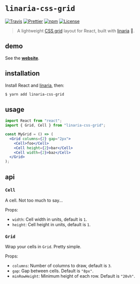 # `linaria-css-grid`

[![Travis](https://img.shields.io/travis/azz/styled-css-grid.svg?style=flat-square)](https://travis-ci.org/azz/styled-css-grid)
[![Prettier](https://img.shields.io/badge/styled_with-prettier-ff69b4.svg?style=flat-square)](https://github.com/prettier/prettier)
[![npm](https://img.shields.io/npm/v/styled-css-grid.svg?style=flat-square)](https://npmjs.org/styled-css-grid)
[![License](https://img.shields.io/badge/license-MIT-blue.svg?style=flat-square)](LICENSE)

> A lightweight [CSS grid] layout for React, built with [linaria] 💅.

## demo

See the **[website]**.

## installation

Install React and [linaria], then:

```bash
$ yarn add linaria-css-grid
```

## usage

```jsx
import React from "react";
import { Grid, Cell } from "linaria-css-grid";

const MyGrid = () => (
  <Grid columns={2} gap="2px">
    <Cell>foo</Cell>
    <Cell height={2}>bar</Cell>
    <Cell width={2}>baz</Cell>
  </Grid>
);
```

## api

### `Cell`

A cell. Not too much to say...

Props:

* `width`: Cell width in units, default is `1`.
* `height`: Cell height in units, default is `1`.

### `Grid`

Wrap your cells in `Grid`. Pretty simple.

Props:

* `columns`: Number of columns to draw, default is `3`.
* `gap`: Gap between cells. Default is `"8px"`.
* `minRowHeight`: Minimum height of each row. Default is `"20vh"`.

[website]: https://styled-css-grid.netlify.com/
[CSS grid]: https://developer.mozilla.org/en-US/docs/Web/CSS/CSS_Grid_Layout
[linaria]: https://github.com/callstack/linaria
